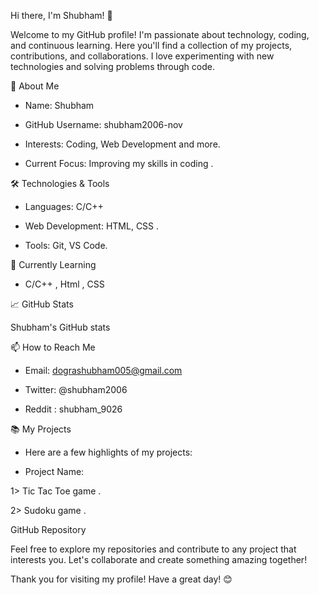 Hi there, I'm Shubham! 👋

Welcome to my GitHub profile! I'm passionate about technology, coding, and continuous learning. Here you'll find a collection of my projects, contributions, and collaborations.
I love experimenting with new technologies and solving problems through code.

🚀 About Me

* Name: Shubham

* GitHub Username: shubham2006-nov

* Interests: Coding, Web Development  and more.

* Current Focus: Improving my skills in coding .

🛠️ Technologies & Tools

* Languages: C/C++

* Web Development: HTML, CSS .

* Tools: Git, VS Code.

🌱 Currently Learning

* C/C++ , Html , CSS 

📈 GitHub Stats

Shubham's GitHub stats

📫 How to Reach Me

* Email: dograshubham005@gmail.com

* Twitter: @shubham2006

* Reddit : shubham_9026 

📚 My Projects

* Here are a few highlights of my projects:

* Project Name: 

1> Tic Tac Toe game .

2> Sudoku game .

GitHub Repository

Feel free to explore my repositories and contribute to any project that interests you. Let's collaborate and create something amazing together!

Thank you for visiting my profile! Have a great day! 😊

